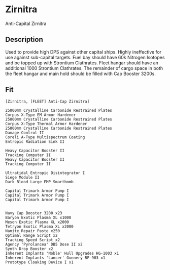 # Zirnitra

Anti-Capital Zirnitra

## Description

Used to provide high DPS against other capital ships.  Highly ineffective for use against sub-capital targets.  Fuel bay should have 60k Nitrogen Isotopes and be topped up with Strontium Clathrates. Fleet hangar should have an additional 1000 Strontium Clathrates.  The remainder of cargo space in both the fleet hangar and main hold should be filled with Cap Booster 3200s.

## Fit

```
[Zirnitra, [FLEET] Anti-Cap Zirnitra]

25000mm Crystalline Carbonide Restrained Plates
Corpus X-Type EM Armor Hardener
25000mm Crystalline Carbonide Restrained Plates
Corpus X-Type Thermal Armor Hardener
25000mm Crystalline Carbonide Restrained Plates
Damage Control II
Coreli A-Type Multispectrum Coating
Entropic Radiation Sink II

Heavy Capacitor Booster II
Tracking Computer II
Heavy Capacitor Booster II
Tracking Computer II

Ultratidal Entropic Disintegrator I
Siege Module II
Dark Blood Large EMP Smartbomb

Capital Trimark Armor Pump I
Capital Trimark Armor Pump I
Capital Trimark Armor Pump I


Navy Cap Booster 3200 x23
Baryon Exotic Plasma XL x1000
Meson Exotic Plasma XL x2000
Tetryon Exotic Plasma XL x2000
Nanite Repair Paste x250
Optimal Range Script x2
Tracking Speed Script x2
Agency 'Pyrolancea' DB5 Dose II x2
Synth Drop Booster x2
Inherent Implants 'Noble' Hull Upgrades HG-1003 x1
Inherent Implants 'Lancer' Gunnery RF-903 x1
Prototype Cloaking Device I x1
```
